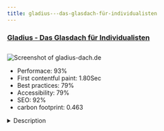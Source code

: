 ```yaml
---
title: gladius---das-glasdach-für-individualisten
---
```


<div style="height: 3rem">
  <a href="http://gladius-dach.de/"><h3>Gladius - Das Glasdach für Individualisten</h3></a>
</div>
<img loading="lazy" src="/images/thumbs/gladius-dach.de.jpg" alt="Screenshot of gladius-dach.de" />
<ul>
  <li>Performace: 93%</li>
  <li>
    First contentful paint:
    1.80Sec
  </li>
  <li>Best practices: 79%</li>
  <li>Accessibility: 79%</li>
  <li>SEO: 92%</li>
  <li>carbon footprint: 0.463</li>
</ul>
<details>
  <summary>Description</summary>
  <p>Glass roofs: Optimal weather protection for your terrace.
We know how important your home is. Here you spend a lot of time and would like to feel completely comfortable there. A terrace shelter, a summer garden or a carport is an investment that is well thought out. Especially if you have long dreamed of making changes at the house, which may not be quite favorable - you need a service provider who understands his craft, a very good advice and trustworthy.Custom Template,
Gallery used,
Product-CSS-animations,</p>
</details>

